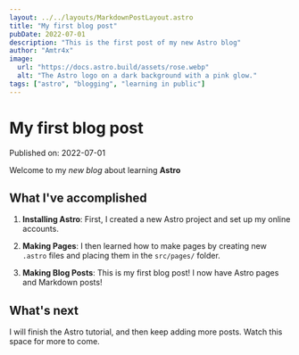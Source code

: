 ```yaml
---
layout: ../../layouts/MarkdownPostLayout.astro
title: "My first blog post"
pubDate: 2022-07-01
description: "This is the first post of my new Astro blog"
author: "Amtr4x"
image:
  url: "https://docs.astro.build/assets/rose.webp"
  alt: "The Astro logo on a dark background with a pink glow."
tags: ["astro", "blogging", "learning in public"]
---
```


# My first blog post

Published on: 2022-07-01

Welcome to my _new blog_ about learning **Astro**

## What I've accomplished

1. **Installing Astro**: First, I created a new Astro project and set up my online accounts.

2. **Making Pages**: I then learned how to make pages by creating new `.astro` files and placing them in the `src/pages/` folder.

3. **Making Blog Posts**: This is my first blog post! I now have Astro pages and Markdown posts!

## What's next

I will finish the Astro tutorial, and then keep adding more posts. Watch this space for more to come.
